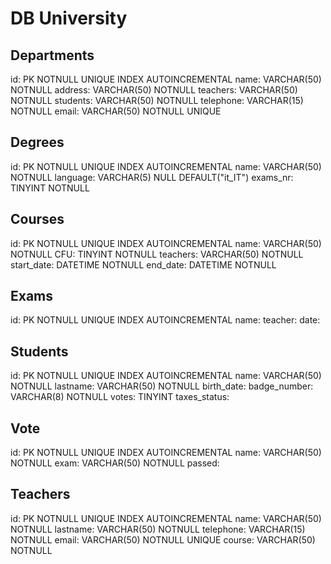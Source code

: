 <!-- Modellizzare la struttura di una tabella per memorizzare tutti i dati riguardanti una università:
- sono presenti diversi Dipartimenti (es.: Lettere e Filosofia, Matematica, Ingegneria ecc.);
- ogni Dipartimento offre più Corsi di Laurea (es.: Civiltà e Letterature Classiche, Informatica, Ingegneria Elettronica ecc..)
- ogni Corso di Laurea prevede diversi Corsi (es.: Letteratura Latina, Sistemi Operativi 1, Analisi Matematica 2 ecc.);
- ogni Corso può essere tenuto da diversi Insegnanti;
- ogni Corso prevede più appelli d'Esame;
- ogni Studente è iscritto ad un solo Corso di Laurea;
- ogni Studente può iscriversi a più appelli di Esame;
- per ogni appello d'Esame a cui lo Studente ha partecipato, è necessario memorizzare il voto ottenuto, anche se non sufficiente Pensiamo a quali entità (tabelle) creare per il nostro database e cerchiamo poi di stabilirne le relazioni. -->

# DB University


## Departments

id:          PK NOTNULL UNIQUE INDEX AUTOINCREMENTAL
name:        VARCHAR(50) NOTNULL
address:     VARCHAR(50) NOTNULL
teachers:    VARCHAR(50) NOTNULL
students:    VARCHAR(50) NOTNULL
telephone:   VARCHAR(15) NOTNULL
email:       VARCHAR(50) NOTNULL UNIQUE

## Degrees

id:         PK NOTNULL UNIQUE INDEX AUTOINCREMENTAL
name:       VARCHAR(50) NOTNULL
language:   VARCHAR(5)  NULL DEFAULT("it_IT")
exams_nr:   TINYINT NOTNULL

## Courses

id:         PK NOTNULL UNIQUE INDEX AUTOINCREMENTAL
name:       VARCHAR(50) NOTNULL
CFU:        TINYINT NOTNULL
teachers:   VARCHAR(50) NOTNULL
start_date: DATETIME NOTNULL
end_date:   DATETIME NOTNULL

## Exams

id:         PK NOTNULL UNIQUE INDEX AUTOINCREMENTAL
name:
teacher:
date:

## Students

id:         PK NOTNULL UNIQUE INDEX AUTOINCREMENTAL
name:       VARCHAR(50) NOTNULL
lastname:   VARCHAR(50) NOTNULL
birth_date: 
badge_number: VARCHAR(8) NOTNULL
votes:        TINYINT
taxes_status: 

## Vote

id:         PK NOTNULL UNIQUE INDEX AUTOINCREMENTAL
name:       VARCHAR(50) NOTNULL
exam:       VARCHAR(50) NOTNULL
passed:     

## Teachers

id:         PK NOTNULL UNIQUE INDEX AUTOINCREMENTAL
name:       VARCHAR(50) NOTNULL
lastname:   VARCHAR(50) NOTNULL
telephone:  VARCHAR(15) NOTNULL
email:      VARCHAR(50) NOTNULL UNIQUE
course:     VARCHAR(50) NOTNULL


